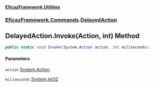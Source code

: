 #### [EficazFramework.Utilities](EficazFrameworkUtilities.md 'EficazFramework Utilities')
### [EficazFramework.Commands](EficazFrameworkUtilities.md#EficazFramework.Commands 'EficazFramework.Commands').[DelayedAction](EficazFramework.Commands/DelayedAction.md 'EficazFramework.Commands.DelayedAction')

## DelayedAction.Invoke(Action, int) Method

```csharp
public static void Invoke(System.Action action, int miliseconds);
```
#### Parameters

<a name='EficazFramework.Commands.DelayedAction.Invoke(System.Action,int).action'></a>

`action` [System.Action](https://docs.microsoft.com/en-us/dotnet/api/System.Action 'System.Action')

<a name='EficazFramework.Commands.DelayedAction.Invoke(System.Action,int).miliseconds'></a>

`miliseconds` [System.Int32](https://docs.microsoft.com/en-us/dotnet/api/System.Int32 'System.Int32')